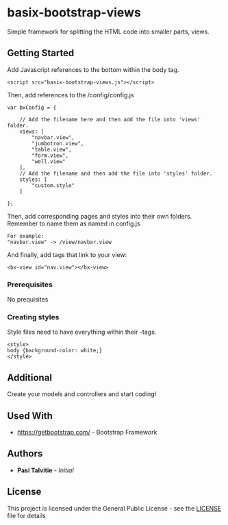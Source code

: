 # basix-bootstrap-views
Simple framework for splitting the HTML code into smaller parts, views.

## Getting Started

Add Javascript references to the bottom within the body tag.

```
<script src="basix-bootstrap-views.js"></script>

```

Then, add references to the /config/config.js

```
var bxConfig = {

	// Add the filename here and then add the file into 'views' folder.
	views: [
		"navbar.view",
		"jumbotron.view",
		"table.view",
		"form.view",
		"well.view"
	],
	// Add the filename and then add the file into 'styles' folder.
	styles: [
		"custom.style"
	]

};

```

Then, add corresponding pages and styles into their own folders. Remember to name them as named in config.js

```
For example:
"navbar.view" -> /view/navbar.view

```
And finally, add tags that link to your view:
```
<bx-view id="nav.view"></bx-view>
```


### Prerequisites

No prequisites

### Creating styles

Style files need to have everything within their <style></style> -tags.

```
<style>
body {background-color: white;}
</style>
```

## Additional

Create your models and controllers and start coding!

## Used With

* https://getbootstrap.com/ - Bootstrap Framework


## Authors

* **Pasi Talvitie** - *Initial*


## License

This project is licensed under the General Public License - see the [LICENSE](LICENSE) file for details
